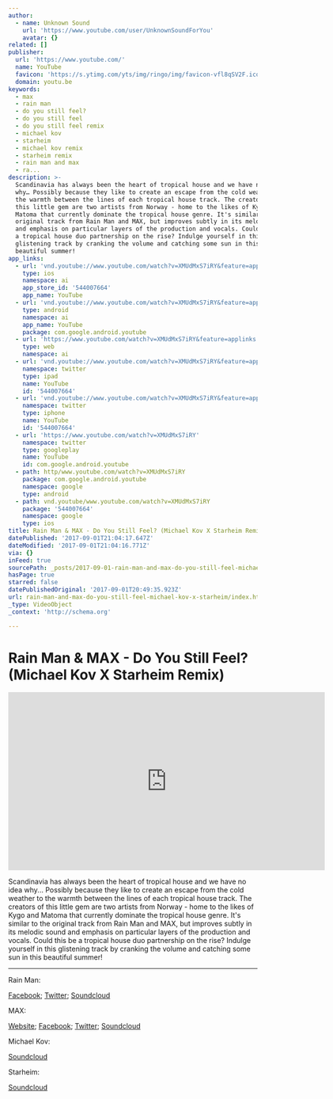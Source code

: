 ```yaml
---
author:
  - name: Unknown Sound
    url: 'https://www.youtube.com/user/UnknownSoundForYou'
    avatar: {}
related: []
publisher:
  url: 'https://www.youtube.com/'
  name: YouTube
  favicon: 'https://s.ytimg.com/yts/img/ringo/img/favicon-vfl8qSV2F.ico'
  domain: youtu.be
keywords:
  - max
  - rain man
  - do you still feel?
  - do you still feel
  - do you still feel remix
  - michael kov
  - starheim
  - michael kov remix
  - starheim remix
  - rain man and max
  - ra...
description: >-
  Scandinavia has always been the heart of tropical house and we have no idea
  why… Possibly because they like to create an escape from the cold weather to
  the warmth between the lines of each tropical house track. The creators of
  this little gem are two artists from Norway - home to the likes of Kygo and
  Matoma that currently dominate the tropical house genre. It's similar to the
  original track from Rain Man and MAX, but improves subtly in its melodic sound
  and emphasis on particular layers of the production and vocals. Could this be
  a tropical house duo partnership on the rise? Indulge yourself in this
  glistening track by cranking the volume and catching some sun in this
  beautiful summer!
app_links:
  - url: 'vnd.youtube://www.youtube.com/watch?v=XMUdMxS7iRY&feature=applinks'
    type: ios
    namespace: ai
    app_store_id: '544007664'
    app_name: YouTube
  - url: 'vnd.youtube://www.youtube.com/watch?v=XMUdMxS7iRY&feature=applinks'
    type: android
    namespace: ai
    app_name: YouTube
    package: com.google.android.youtube
  - url: 'https://www.youtube.com/watch?v=XMUdMxS7iRY&feature=applinks'
    type: web
    namespace: ai
  - url: 'vnd.youtube://www.youtube.com/watch?v=XMUdMxS7iRY&feature=applinks'
    namespace: twitter
    type: ipad
    name: YouTube
    id: '544007664'
  - url: 'vnd.youtube://www.youtube.com/watch?v=XMUdMxS7iRY&feature=applinks'
    namespace: twitter
    type: iphone
    name: YouTube
    id: '544007664'
  - url: 'https://www.youtube.com/watch?v=XMUdMxS7iRY'
    namespace: twitter
    type: googleplay
    name: YouTube
    id: com.google.android.youtube
  - path: http/www.youtube.com/watch?v=XMUdMxS7iRY
    package: com.google.android.youtube
    namespace: google
    type: android
  - path: vnd.youtube/www.youtube.com/watch?v=XMUdMxS7iRY
    package: '544007664'
    namespace: google
    type: ios
title: Rain Man & MAX - Do You Still Feel? (Michael Kov X Starheim Remix)
datePublished: '2017-09-01T21:04:17.647Z'
dateModified: '2017-09-01T21:04:16.771Z'
via: {}
inFeed: true
sourcePath: _posts/2017-09-01-rain-man-and-max-do-you-still-feel-michael-kov-x-starheim.md
hasPage: true
starred: false
datePublishedOriginal: '2017-09-01T20:49:35.923Z'
url: rain-man-and-max-do-you-still-feel-michael-kov-x-starheim/index.html
_type: VideoObject
_context: 'http://schema.org'

---
```

# Rain Man & MAX - Do You Still Feel? (Michael Kov X Starheim Remix)

<iframe src="https://cdn.embedly.com/widgets/media.html?src=https%3A%2F%2Fwww.youtube.com%2Fembed%2FXMUdMxS7iRY%3Ffeature%3Doembed&amp;url=http%3A%2F%2Fwww.youtube.com%2Fwatch%3Fv%3DXMUdMxS7iRY&amp;image=https%3A%2F%2Fi.ytimg.com%2Fvi%2FXMUdMxS7iRY%2Fhqdefault.jpg&amp;key=a715cf41cc93453ca338d350cd26f87b&amp;type=text%2Fhtml&amp;schema=youtube" width="640" height="360" scrolling="no" frameborder="0" allowfullscreen="" style=""></iframe>

Scandinavia has always been the heart of tropical house and we have no idea why... Possibly because they like to create an escape from the cold weather to the warmth between the lines of each tropical house track. The creators of this little gem are two artists from Norway - home to the likes of Kygo and Matoma that currently dominate the tropical house genre. It's similar to the original track from Rain Man and MAX, but improves subtly in its melodic sound and emphasis on particular layers of the production and vocals. Could this be a tropical house duo partnership on the rise? Indulge yourself in this glistening track by cranking the volume and catching some sun in this beautiful summer!

---

Rain Man:

[Facebook][0]; [Twitter][1]; [Soundcloud][2]

MAX:

[Website][3]; [Facebook][4]; [Twitter][5]; [Soundcloud][6]

Michael Kov:

[Soundcloud][7]

Starheim:

[Soundcloud][8]

[0]: https://www.facebook.com/omgrainman "Rain Man Facebook"
[1]: https://twitter.com/omgRainMan "Rain Man Twitter"
[2]: https://soundcloud.com/omgrainman "Rain Man Soundcloud"
[3]: http://www.maxhellskitchen.com/ "MAX Website"
[4]: https://www.facebook.com/MaxSchneiderOfficial "MAX Facebook"
[5]: https://twitter.com/maxgschneider "MAX Twitter"
[6]: https://soundcloud.com/maxschneider "MAX Soundcloud"
[7]: https://soundcloud.com/michaelkovofficial "Michael Kov Soundcloud"
[8]: https://soundcloud.com/starheim "Starheim Soundcloud"